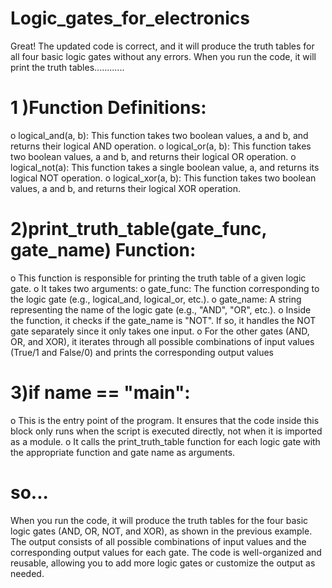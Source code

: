 # Logic_gates_for_electronics
Great! The updated code is correct, and it will produce the truth tables for all four basic logic gates without any errors. When you run the code, it will print the truth tables............

# 1 )Function Definitions:

o logical_and(a, b): This function takes two boolean values, a and b, and returns their logical AND operation.
o logical_or(a, b): This function takes two boolean values, a and b, and returns their logical OR operation.
o logical_not(a): This function takes a single boolean value, a, and returns its logical NOT operation.
o logical_xor(a, b): This function takes two boolean values, a and b, and returns their logical XOR operation.

# 2)print_truth_table(gate_func, gate_name) Function:

o This function is responsible for printing the truth table of a given logic gate.
o It takes two arguments:
o gate_func: The function corresponding to the logic gate (e.g., logical_and, logical_or, etc.).
o gate_name: A string representing the name of the logic gate (e.g., "AND", "OR", etc.).
o Inside the function, it checks if the gate_name is "NOT". If so, it handles the NOT gate separately since it only takes one input.
o For the other gates (AND, OR, and XOR), it iterates through all possible combinations of input values (True/1 and False/0) and prints the corresponding output values

# 3)if __name__ == "__main__":

o This is the entry point of the program. It ensures that the code inside this block only runs when the script is executed directly, not when it is imported as a module.
o It calls the print_truth_table function for each logic gate with the appropriate function and gate name as arguments.

# so...
When you run the code, it will produce the truth tables for the four basic logic gates (AND, OR, NOT, and XOR), as shown in the previous example.
The output consists of all possible combinations of input values and the corresponding output values for each gate. 
The code is well-organized and reusable, allowing you to add more logic gates or customize the output as needed.
